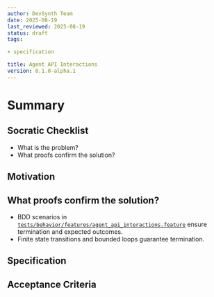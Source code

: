 ```yaml
---
author: DevSynth Team
date: 2025-08-19
last_reviewed: 2025-08-19
status: draft
tags:

- specification

title: Agent API Interactions
version: 0.1.0-alpha.1
---
```


<!--
Required metadata fields:
- author: document author
- date: creation date
- last_reviewed: last review date
- status: draft | review | published
- tags: search keywords
- title: short descriptive name
- version: specification version
-->

# Summary

## Socratic Checklist
- What is the problem?
- What proofs confirm the solution?

## Motivation

## What proofs confirm the solution?
- BDD scenarios in [`tests/behavior/features/agent_api_interactions.feature`](../../tests/behavior/features/agent_api_interactions.feature) ensure termination and expected outcomes.
- Finite state transitions and bounded loops guarantee termination.


## Specification

## Acceptance Criteria
